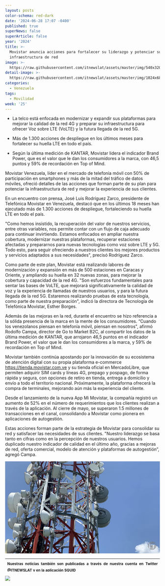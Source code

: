 ```yaml
---
layout: posts
color-schema: red-dark
date: '2024-06-28 17:07 -0400'
published: true
superNews: false
superArticle: false
year: '2024'
title: >-
  Movistar anuncia acciones para fortalecer su liderazgo y potenciar su
  infraestructura de red
image: >-
  https://raw.githubusercontent.com/itnewslat/assets/master/img/540x320/Antenas-4G-p.jpg
detail-image: >-
  https://raw.githubusercontent.com/itnewslat/assets/master/img/1024x680/Antenas-4G-g.jpg
categories:
  - Venezuela
tags:
  - Movilidad
week: '25'
---
```

- La telco está enfocada en modernizar y expandir sus plataformas para mejorar la calidad de la red 4G y preparar su infraestructura para ofrecer Voz sobre LTE (VoLTE) y la futura llegada de la red 5G.

- Más de 1.300 acciones de despliegue en los últimos meses para fortalecer su huella LTE en todo el país.

- Según la última medición de KANTAR, Movistar lidera el indicador Brand Power, que es el valor que le dan los consumidores a la marca, con 46,5 puntos y 59% de recordación en Top of Mind.

Movistar Venezuela, líder en el mercado de telefonía móvil con 50% de participación en smartphones y más de la mitad del tráfico de datos móviles, ofreció detalles de las acciones que forman parte de su plan para potenciar la infraestructura de red y mejorar la experiencia de sus clientes.

En un encuentro con prensa, José Luis Rodríguez Zarco, presidente de Telefónica Movistar en Venezuela, destacó que en los últimos 18 meses han ejecutado más de 1.300 acciones de despliegue, fortaleciendo su huella LTE en todo el país.

"Como hemos insistido, la recuperación del valor de nuestros servicios, entre otras variables, nos permite contar con un flujo de caja adecuado para continuar invirtiendo. Estamos enfocados en ampliar nuestra cobertura, modernizar nuestras plataformas, recuperar estaciones afectadas y prepararnos para nuevas tecnologías como voz sobre LTE y 5G. Todo esto, para seguir ofreciendo a nuestros clientes los mejores productos y servicios adaptados a sus necesidades", precisó Rodríguez Zarco.

Como parte de este plan, Movistar está realizando labores de modernización y expansión en más de 500 estaciones en Caracas y Oriente, y ampliando su huella en 32 nuevas zonas, para mejorar la cobertura y capacidad de la red 4G. "Son esfuerzos fundamentales para sentar las bases de VoLTE, que mejorará significativamente la calidad de voz y la experiencia de llamadas de nuestros usuarios, y para la futura llegada de la red 5G. Estaremos realizando pruebas de esta tecnología, como parte de nuestra preparación", indicó la directora de Tecnología de Telefónica Movistar, Esther Borges.

Además de las mejoras en la red, durante el encuentro se hizo referencia a la sólida presencia de la marca en la mente de los consumidores. “Cuando los venezolanos piensan en telefonía móvil, piensan en nosotros", afirmó Rodolfo Campa, director de Go to Market B2C, al compartir los datos de la última medición de KANTAR, que arrojaron 46,5 puntos en el indicador Brand Power, el valor que le dan los consumidores a la marca, y 59% de recordación en Top of Mind.

Movistar también continúa apostando por la innovación de su ecosistema de atención digital con su propia plataforma e-commerce https://tienda.movistar.com.ve y su tienda oficial en MercadoLibre, que permiten adquirir SIM cards y líneas 4G, prepago y pospago, de forma rápida y segura, con opciones de retiro en tienda, entrega a domicilio y envío a todo el territorio nacional. Próximamente, la plataforma ofrecerá la compra de terminales, mejorando aún más la experiencia del cliente.

Desde el lanzamiento de la nueva App Mi Movistar, la compañía registró un aumento de 52% en el número de requerimientos que los clientes realizan a través de la aplicación. Al cierre de mayo, se superaron 1.5 millones de transacciones en el canal, consolidando a Movistar como pionera en aplicaciones de autogestión.

Estas acciones forman parte de la estrategia de Movistar para consolidar su red y satisfacer las necesidades de sus clientes. "Nuestro liderazgo se basa tanto en cifras como en la percepción de nuestros usuarios. Hemos duplicado nuestro indicador de calidad en el último año, gracias a mejoras de red, oferta comercial, modelo de atención y plataformas de autogestión”, agregó Campa.

![](https://raw.githubusercontent.com/itnewslat/assets/master/img/540x320/Antenas-4G-p.jpg)

<table style="height: 42px;" width="569">
<tbody>
<tr>
<td style="text-align: justify;"><sub><strong>Nuestras noticias también son publicadas a través de nuestra cuenta en Twitter <a href="https://twitter.com/itnewslat?lang=es">@ITNEWSLAT</a> y en la aplicación <a href="https://squidapp.co/en/">SQUID</a></strong></sub></td>
</tr>
</tbody>
</table>

<img src="https://tracker.metricool.com/c3po.jpg?hash=56f88a41e39ab42c063cc51676587a04"/>
